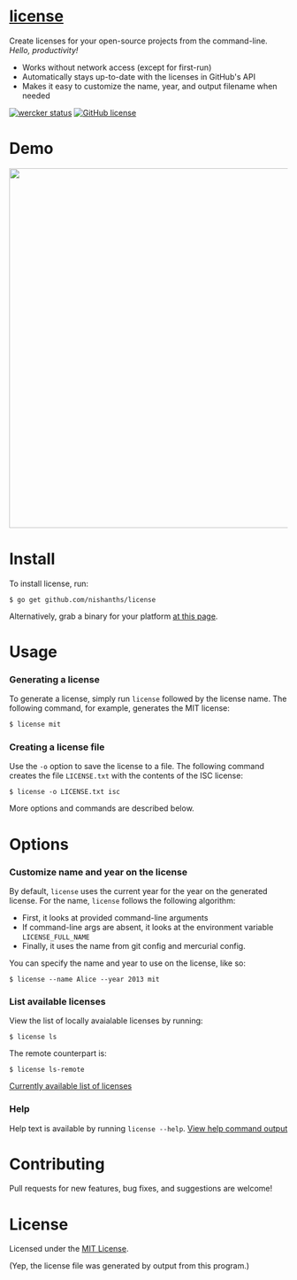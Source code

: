 # [license](https://github.com/nishanths/license)

Create licenses for your open-source projects from the command-line. *Hello, productivity!*


* Works without network access (except for first-run)
* Automatically stays up-to-date with the licenses in GitHub's API
* Makes it easy to customize the name, year, and output filename when needed


[![wercker status](https://app.wercker.com/status/1407b8c71c720358bf15eeb5815f99bd/s "wercker status")](https://app.wercker.com/project/bykey/1407b8c71c720358bf15eeb5815f99bd)
[![GitHub license](https://img.shields.io/github/license/nishanths/license.svg)](https://github.com/nishanths/license/blob/master/LICENSE)

# Demo

<img src="https://zippy.gfycat.com/JoyfulBlandGermanshorthairedpointer.gif" width="650px"/>

# Install

To install license, run:

````
$ go get github.com/nishanths/license
````

Alternatively, grab a binary for your platform [at this page]().

# Usage

### Generating a license

To generate a license, simply run `license` followed by the license name. The following command, for example, generates the MIT license:

````bash
$ license mit
````

### Creating a license file

Use the `-o` option to save the license to a file. The following command creates the file `LICENSE.txt` with the contents of the ISC license:

````
$ license -o LICENSE.txt isc
```` 

More options and commands are described below.

# Options

### Customize name and year on the license

By default, `license` uses the current year for the year on the generated license. For the name, `license` follows the following algorithm:

* First, it looks at provided command-line arguments
* If command-line args are absent, it looks at the environment variable `LICENSE_FULL_NAME`
* Finally, it uses the name from git config and mercurial config.

You can specify the name and year to use on the license, like so:

````
$ license --name Alice --year 2013 mit
````


### List available licenses

View the list of locally avaialable licenses by running:

````
$ license ls
````

The remote counterpart is:

````
$ license ls-remote
````

[Currently available list of licenses](https://github.com/nishanths/license/wiki/List-of-current-licenses)

### Help

Help text is available by running `license --help`. [View help command output](https://github.com/nishanths/license/wiki/Help-output)

# Contributing

Pull requests for new features, bug fixes, and suggestions are welcome!

# License

Licensed under the [MIT License](https://github.com/nishanths/license/blob/master/LICENSE).

(Yep, the license file was generated by output from this program.)

